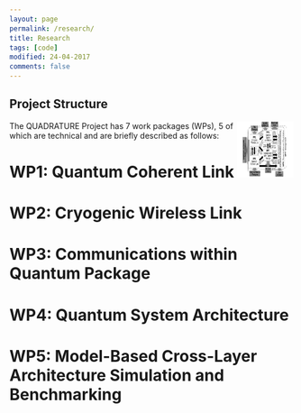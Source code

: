 ```yaml
---
layout: page
permalink: /research/
title: Research
tags: [code]
modified: 24-04-2017
comments: false
---
```


## Project Structure

<img align="right" width="100" height="100" src= "images/‎Quadrature_pert_chart.‎001.png"/>

The QUADRATURE Project has 7 work packages (WPs), 5 of which are technical and are briefly described as follows:

# WP1: Quantum Coherent Link
# WP2: Cryogenic Wireless Link
# WP3: Communications within Quantum Package
# WP4: Quantum System Architecture
# WP5: Model-Based Cross-Layer Architecture Simulation and Benchmarking


















